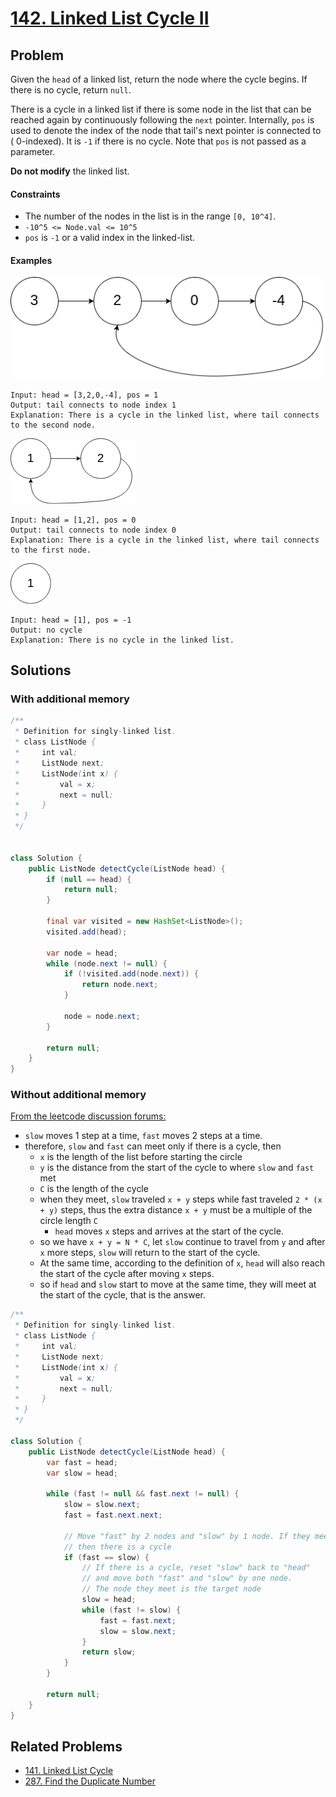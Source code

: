 # [142. Linked List Cycle II](https://leetcode.com/problems/linked-list-cycle-ii/)

## Problem

Given the `head` of a linked list, return the node where the cycle begins. If
there is no cycle, return `null`.

There is a cycle in a linked list if there is some node in the list that can be
reached again by continuously following the `next` pointer. Internally, `pos` is
used to denote the index of the node that tail's next pointer is connected to (
0-indexed). It is `-1` if there is no cycle. Note that `pos` is not passed as a
parameter.

**Do not modify** the linked list.

#### Constraints

* The number of the nodes in the list is in the range `[0, 10^4]`.
* `-10^5 <= Node.val <= 10^5`
* `pos` is `-1` or a valid index in the linked-list.

#### Examples

![image](resources/142/circularlinkedlist.png)

```text
Input: head = [3,2,0,-4], pos = 1
Output: tail connects to node index 1
Explanation: There is a cycle in the linked list, where tail connects to the second node.
```

![image](resources/142/circularlinkedlist_test2.png)

```text
Input: head = [1,2], pos = 0
Output: tail connects to node index 0
Explanation: There is a cycle in the linked list, where tail connects to the first node.
```

![image](resources/142/circularlinkedlist_test3.png)

```text
Input: head = [1], pos = -1
Output: no cycle
Explanation: There is no cycle in the linked list.
```

## Solutions

### With additional memory

```java
/**
 * Definition for singly-linked list.
 * class ListNode {
 *     int val;
 *     ListNode next;
 *     ListNode(int x) {
 *         val = x;
 *         next = null;
 *     }
 * }
 */


class Solution {
    public ListNode detectCycle(ListNode head) {
        if (null == head) {
            return null;
        }

        final var visited = new HashSet<ListNode>();
        visited.add(head);

        var node = head;
        while (node.next != null) {
            if (!visited.add(node.next)) {
                return node.next;
            }

            node = node.next;
        }

        return null;
    }
}
```

### Without additional memory

[From the leetcode discussion forums:](https://leetcode.com/problems/linked-list-cycle-ii/discuss/1701128/C%2B%2BJavaPython-Slow-and-Fast-oror-Image-Explanation-oror-Beginner-Friendly)

* `slow` moves 1 step at a time, `fast` moves 2 steps at a time.
* therefore, `slow` and `fast` can meet only if there is a cycle, then
    * `x` is the length of the list before starting the circle
    * `y` is the distance from the start of the cycle to where `slow` and `fast`
      met
    * `C` is the length of the cycle
    * when they meet, `slow` traveled `x + y` steps while fast
      traveled `2 * (x + y)` steps, thus the extra distance `x + y` must be a
      multiple of the circle length `C`
        * `head` moves `x` steps and arrives at the start of the cycle.
    * so we have `x + y = N * C`, let `slow` continue to travel from `y` and
      after `x` more steps, `slow` will return to the start of the cycle.
    * At the same time, according to the definition of `x`, `head` will also
      reach the start of the cycle after moving `x` steps.
    * so if `head` and `slow` start to move at the same time, they will meet at
      the start of the cycle, that is the answer.

```java
/**
 * Definition for singly-linked list.
 * class ListNode {
 *     int val;
 *     ListNode next;
 *     ListNode(int x) {
 *         val = x;
 *         next = null;
 *     }
 * }
 */

class Solution {
    public ListNode detectCycle(ListNode head) {
        var fast = head;
        var slow = head;

        while (fast != null && fast.next != null) {
            slow = slow.next;
            fast = fast.next.next;

            // Move "fast" by 2 nodes and "slow" by 1 node. If they meet, 
            // then there is a cycle
            if (fast == slow) {
                // If there is a cycle, reset "slow" back to "head"
                // and move both "fast" and "slow" by one node.
                // The node they meet is the target node
                slow = head;
                while (fast != slow) {
                    fast = fast.next;
                    slow = slow.next;
                }
                return slow;
            }
        }

        return null;
    }
}
```

## Related Problems

* [141. Linked List Cycle](141%20-%20Linked%20List%20Cycle.md)
* [287. Find the Duplicate Number](/leetcode/200%20-%20299/287%20-%20Find%20the%20Duplicate%20Number.md)